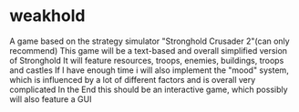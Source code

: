 # weakhold
A game based on the strategy simulator "Stronghold Crusader 2"(can only recommend)
This game will be a text-based and overall simplified version of Stronghold
It will feature resources, troops, enemies, buildings, troops and castles
If I have enough time i will also implement the "mood" system, which is influenced by a lot of different factors and is overall very complicated
In the End this should be an interactive game, which possibly will also feature a GUI
